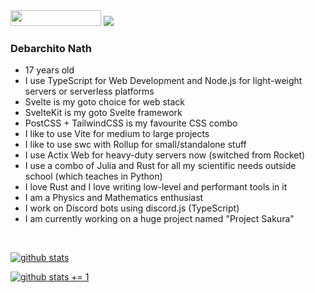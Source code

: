 <img align="botom" src="https://gpvc.arturio.dev/debarchito" width="145px" height="25">
<img src="https://discord.c99.nl/widget/theme-3/739497344780992564.png">

### Debarchito Nath
- 17 years old
- I use TypeScript for Web Development and Node.js for light-weight servers or serverless platforms
- Svelte is my goto choice for web stack
- SvelteKit is my goto Svelte framework
- PostCSS + TailwindCSS is my favourite CSS combo
- I like to use Vite for medium to large projects
- I like to use swc with Rollup for small/standalone stuff
- I use Actix Web for heavy-duty servers now (switched from Rocket)
- I use a combo of Julia and Rust for all my scientific needs outside school (which teaches in Python)
- I love Rust and I love writing low-level and performant tools in it
- I am a Physics and Mathematics enthusiast
- I work on Discord bots using discord.js (TypeScript)
- I am currently working on a huge project named "Project Sakura"

<br>

[![github stats](https://github-readme-stats.vercel.app/api?username=debarchito&show_icons=true&theme=dark)](https://github.com/debarchito)

[![github stats += 1](https://github-readme-stats.vercel.app/api/top-langs/?username=debarchito&layout=compact&show_icons=true&theme=dark)](https://github.com/debarchito)
